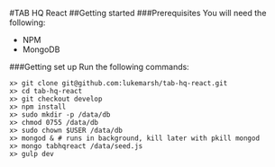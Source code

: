 #TAB HQ React
##Getting started
###Prerequisites
You will need the following:

* NPM
* MongoDB

###Getting set up
Run the following commands:

    x> git clone git@github.com:lukemarsh/tab-hq-react.git
    x> cd tab-hq-react
    x> git checkout develop
    x> npm install
    x> sudo mkdir -p /data/db
    x> chmod 0755 /data/db
    x> sudo chown $USER /data/db
    x> mongod & # runs in background, kill later with pkill mongod
    x> mongo tabhqreact /data/seed.js
    x> gulp dev
